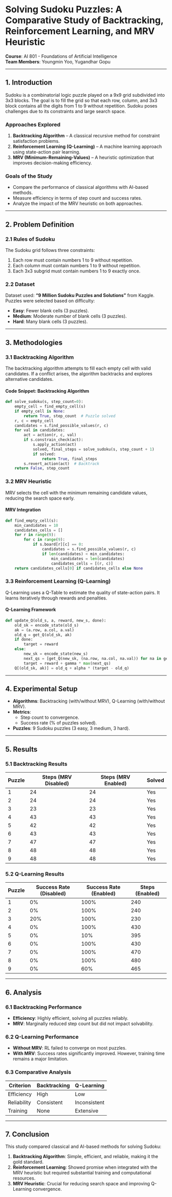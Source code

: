 
# Solving Sudoku Puzzles: A Comparative Study of Backtracking, Reinforcement Learning, and MRV Heuristic  
**Course**: AI 801 - Foundations of Artificial Intelligence  
**Team Members**: Youngmin Yoo, Yugandhar Gopu  

---

## 1. Introduction  
Sudoku is a combinatorial logic puzzle played on a 9x9 grid subdivided into 3x3 blocks. The goal is to fill the grid so that each row, column, and 3x3 block contains all the digits from 1 to 9 without repetition. Sudoku poses challenges due to its constraints and large search space.

### Approaches Explored  
1. **Backtracking Algorithm** – A classical recursive method for constraint satisfaction problems.  
2. **Reinforcement Learning (Q-Learning)** – A machine learning approach using state-action pair learning.  
3. **MRV (Minimum-Remaining-Values)** – A heuristic optimization that improves decision-making efficiency.  

### Goals of the Study  
- Compare the performance of classical algorithms with AI-based methods.  
- Measure efficiency in terms of step count and success rates.  
- Analyze the impact of the MRV heuristic on both approaches.  

---

## 2. Problem Definition  

### 2.1 Rules of Sudoku  
The Sudoku grid follows three constraints:  
1. Each row must contain numbers 1 to 9 without repetition.  
2. Each column must contain numbers 1 to 9 without repetition.  
3. Each 3x3 subgrid must contain numbers 1 to 9 exactly once.  

### 2.2 Dataset  
Dataset used: **“9 Million Sudoku Puzzles and Solutions”** from Kaggle. Puzzles were selected based on difficulty:  
- **Easy**: Fewer blank cells (3 puzzles).  
- **Medium**: Moderate number of blank cells (3 puzzles).  
- **Hard**: Many blank cells (3 puzzles).  

---

## 3. Methodologies  

### 3.1 Backtracking Algorithm  
The backtracking algorithm attempts to fill each empty cell with valid candidates. If a conflict arises, the algorithm backtracks and explores alternative candidates.  

#### Code Snippet: Backtracking Algorithm  
```python
def solve_sudoku(s, step_count=0):
    empty_cell = find_empty_cell(s)
    if empty_cell is None:
        return True, step_count  # Puzzle solved
    r, c = empty_cell
    candidates = s.find_possible_values(r, c)
    for val in candidates:
        act = action(r, c, val)
        if s.constrain_check(act):
            s.apply_action(act)
            solved, final_steps = solve_sudoku(s, step_count + 1)
            if solved:
                return True, final_steps
        s.revert_action(act)  # Backtrack
    return False, step_count
```

### 3.2 MRV Heuristic  
MRV selects the cell with the minimum remaining candidate values, reducing the search space early.  

#### MRV Integration  
```python
def find_empty_cell(s):
    min_candidates = 10
    candidates_cells = []
    for r in range(9):
        for c in range(9):
            if s.board[r][c] == 0:
                candidates = s.find_possible_values(r, c)
                if len(candidates) < min_candidates:
                    min_candidates = len(candidates)
                    candidates_cells = [(r, c)]
    return candidates_cells[0] if candidates_cells else None
```

### 3.3 Reinforcement Learning (Q-Learning)  
Q-Learning uses a Q-Table to estimate the quality of state-action pairs. It learns iteratively through rewards and penalties.  

#### Q-Learning Framework  
```python
def update_Q(old_s, a, reward, new_s, done):
    old_sk = encode_state(old_s)
    ak = (a.row, a.col, a.val)
    old_q = get_Q(old_sk, ak)
    if done:
        target = reward
    else:
        new_sk = encode_state(new_s)
        next_qs = [get_Q(new_sk, (na.row, na.col, na.val)) for na in get_possible_actions(new_s)]
        target = reward + gamma * max(next_qs)
    Q[(old_sk, ak)] = old_q + alpha * (target - old_q)
```

---

## 4. Experimental Setup  
- **Algorithms**: Backtracking (with/without MRV), Q-Learning (with/without MRV).  
- **Metrics**:  
  - Step count to convergence.  
  - Success rate (% of puzzles solved).  
- **Puzzles**: 9 Sudoku puzzles (3 easy, 3 medium, 3 hard).  

---

## 5. Results  

### 5.1 Backtracking Results  

| Puzzle | Steps (MRV Disabled) | Steps (MRV Enabled) | Solved |  
|--------|-----------------------|---------------------|--------|  
| 1      | 24                    | 24                  | Yes    |  
| 2      | 24                    | 24                  | Yes    |  
| 3      | 23                    | 23                  | Yes    |  
| 4      | 43                    | 43                  | Yes    |  
| 5      | 42                    | 42                  | Yes    |  
| 6      | 43                    | 43                  | Yes    |  
| 7      | 47                    | 47                  | Yes    |  
| 8      | 48                    | 48                  | Yes    |  
| 9      | 48                    | 48                  | Yes    |  

### 5.2 Q-Learning Results  

| Puzzle | Success Rate (Disabled) | Success Rate (Enabled) | Steps (Enabled) |  
|--------|--------------------------|-------------------------|------------------|  
| 1      | 0%                       | 100%                   | 240              |  
| 2      | 0%                       | 100%                   | 240              |  
| 3      | 20%                      | 100%                   | 230              |  
| 4      | 0%                       | 100%                   | 430              |  
| 5      | 0%                       | 10%                    | 395              |  
| 6      | 0%                       | 100%                   | 430              |  
| 7      | 0%                       | 100%                   | 470              |  
| 8      | 0%                       | 100%                   | 480              |  
| 9      | 0%                       | 60%                    | 465              |  

---

## 6. Analysis  

### 6.1 Backtracking Performance  
- **Efficiency**: Highly efficient, solving all puzzles reliably.  
- **MRV**: Marginally reduced step count but did not impact solvability.  

### 6.2 Q-Learning Performance  
- **Without MRV**: RL failed to converge on most puzzles.  
- **With MRV**: Success rates significantly improved. However, training time remains a major limitation.  

### 6.3 Comparative Analysis  

| Criterion      | Backtracking | Q-Learning       |  
|----------------|--------------|------------------|  
| Efficiency     | High         | Low              |  
| Reliability    | Consistent   | Inconsistent     |  
| Training       | None         | Extensive        |  

---

## 7. Conclusion  
This study compared classical and AI-based methods for solving Sudoku:  
1. **Backtracking Algorithm**: Simple, efficient, and reliable, making it the gold standard.  
2. **Reinforcement Learning**: Showed promise when integrated with the MRV heuristic but required substantial training and computational resources.  
3. **MRV Heuristic**: Crucial for reducing search space and improving Q-Learning convergence.  

